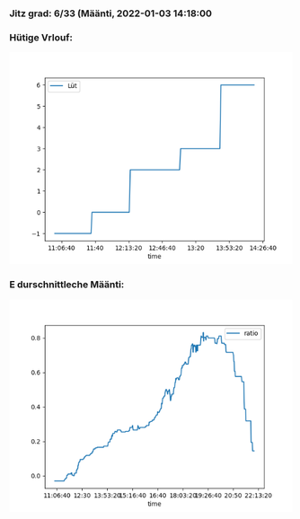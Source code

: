 ### Jitz grad: 6/33 (Määnti, 2022-01-03 14:18:00

### Hütige Vrlouf:
![Graph](Today.png)

### E durschnittleche Määnti:
![Graph](Määnti.png)